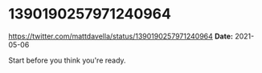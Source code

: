 # 1390190257971240964
https://twitter.com/mattdavella/status/1390190257971240964
**Date:** 2021-05-06

Start before you think you're ready.
